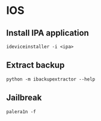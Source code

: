 # IOS

## Install IPA application
```
ideviceinstaller -i <ipa>
```

## Extract backup
```
python -m ibackupextractor --help
```

## Jailbreak

```
palera1n -f
```
